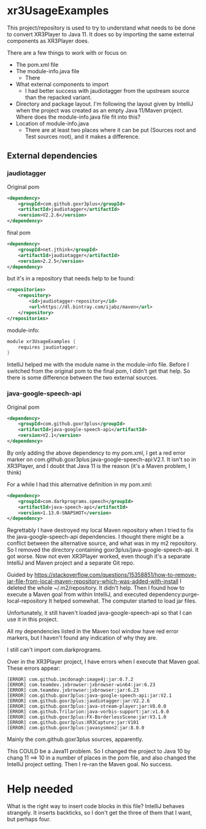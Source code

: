 # xr3UsageExamples

This project/repository is used to try to understand what needs to be done
to convert XR3Player to Java 11. It does so by importing the same external
components as XR3Player does.

There are a few things to work with or focus on
- The pom.xml file
- The module-info.java file
  - There
- What external components to import
  - I had better success with jaudiotagger from the upstream source than
    the repacked variant.
- Directory and package layout. I'm following the layout given by IntelliJ 
  when the project was created as an empty Java 11/Maven project. 
  Where does the module-info.java file fit into this? 
- Location of module-info.java
  - There are at least 
    two places where it can be put (Sources root and Test sources root), and
    it makes a difference. 
    
    
## External dependencies
### jaudiotagger
Original pom

```xml
<dependency>
    <groupId>com.github.goxr3plus</groupId>
    <artifactId>jaudiotagger</artifactId>
    <version>V2.2.6</version>
</dependency>
```


		
final pom
```xml
<dependency>
    <groupId>net.jthink</groupId>
    <artifactId>jaudiotagger</artifactId>
    <version>2.2.5</version>
</dependency>
```

        
but it's in a repository that needs help to be found:
```xml
<repositories>
    <repository>
        <id>jaudiotagger-repository</id>
        <url>https://dl.bintray.com/ijabz/maven</url>
    </repository>
</repositories>
```


    
module-info:

```java
module xr3UsageExamples {
    requires jaudiotagger;
}
```

IntelliJ helped me with the module name in the module-info file.
Before I switched from the original pom to the final pom, I didn't get 
that help. So there is some difference between the two external sources.

### java-google-speech-api
Original pom

```xml
<dependency>
    <groupId>com.github.goxr3plus</groupId>
    <artifactId>java-google-speech-api</artifactId>
    <version>V2.1</version>
</dependency>
```

By only adding the above dependency to my pom.xml, I get a red error 
marker on com.github.goxr3plus:java-google-speech-api:V2.1. 
It isn't so in XR3Player, and I doubt that Java 11 is the reason 
(it's a Maven problem, I think)

For a while I had this alternative definition in my pom.xml:

```xml
<dependency>
    <groupId>com.darkprograms.speech</groupId>
    <artifactId>java-speech-api</artifactId>
    <version>1.13.0-SNAPSHOT</version>
</dependency>
```

Regrettably I have destroyed my local Maven repository when I tried to 
fix the java-google-speech-api dependencies. I thought there might be a conflict between the 
alternative source, and what was in my m2 repository. So I removed the directory containing
goxr3plus/java-google-speech-api. It got worse. Now not even XR3Player worked, even though
it's a separate IntelliJ and Maven project and a separate Git repo. 

Guided by https://stackoverflow.com/questions/15358851/how-to-remove-jar-file-from-local-maven-repository-which-was-added-with-install
I deleted the whole ~/.m2/repository. It didn't help. 
Then I found how to execute a Maven goal from within IntelliJ, and executed dependency:purge-local-repository
It helped somewhat. The computer started to load jar files.

Unfortunately, it still haven't loaded java-google-speech-api so that I can use it in this project.

All my dependencies listed in the Maven tool window have red error markers,
but I haven't found any indication of why they are.

I still can't import com.darkprograms.

Over in the XR3Player project, I have errors when I execute that Maven goal.
These errors appear:

    [ERROR] com.github.imcdonagh:image4j:jar:0.7.2
    [ERROR] com.teamdev.jxbrowser:jxbrowser-win64:jar:6.23
    [ERROR] com.teamdev.jxbrowser:jxbrowser:jar:6.23
    [ERROR] com.github.goxr3plus:java-google-speech-api:jar:V2.1
    [ERROR] com.github.goxr3plus:jaudiotagger:jar:V2.2.6
    [ERROR] com.github.goxr3plus:java-stream-player:jar:V8.0.0
    [ERROR] com.github.Trilarion:java-vorbis-support:jar:v1.0.0
    [ERROR] com.github.goxr3plus:FX-BorderlessScene:jar:V3.1.0
    [ERROR] com.github.goxr3plus:XR3Capture:jar:V101
    [ERROR] com.github.goxr3plus:javasysmon2:jar:8.0.0

Mainly the com.github.goxr3plus sources, apparently.

This COULD be a Java11 problem. So I changed the project to Java 10 by chang 11 ==> 10 in
a number of places in the pom file, and also changed the IntelliJ project setting. Then I re-ran 
the Maven goal. No success.

# Help needed
What is the right way to insert code blocks in this file? IntelliJ behaves
strangely. It inserts backticks, so I don't get the three of them that I want, 
but perhaps four.
